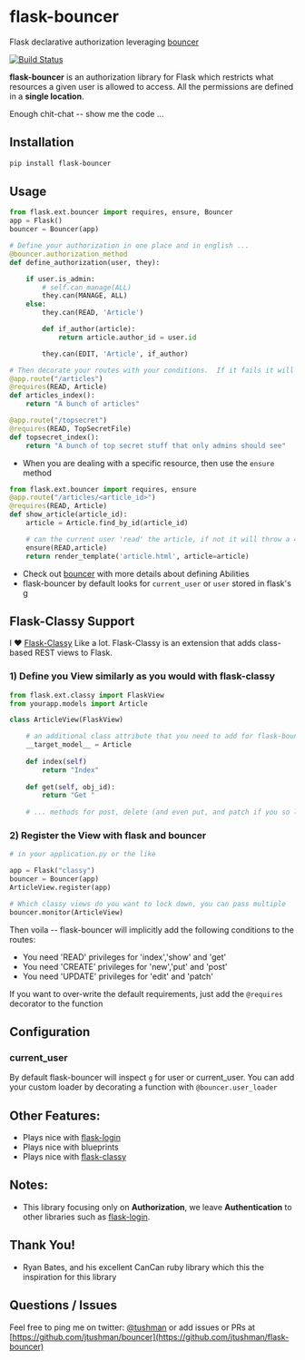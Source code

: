 flask-bouncer
=============

Flask declarative authorization leveraging [bouncer](https://github.com/jtushman/bouncer)

[![Build Status](https://travis-ci.org/jtushman/flask-bouncer.svg?branch=master)](https://travis-ci.org/jtushman/flask-bouncer)

**flask-bouncer** is an authorization library for Flask which restricts what resources a given user is allowed to access.  All the permissions are defined in a **single location**.

Enough chit-chat -- show me the code ...


## Installation

```bash
pip install flask-bouncer
```

## Usage

```python
from flask.ext.bouncer import requires, ensure, Bouncer
app = Flask()
bouncer = Bouncer(app)

# Define your authorization in one place and in english ...
@bouncer.authorization_method
def define_authorization(user, they):

    if user.is_admin:
        # self.can_manage(ALL)
        they.can(MANAGE, ALL)
    else:
        they.can(READ, 'Article')

        def if_author(article):
            return article.author_id = user.id

        they.can(EDIT, 'Article', if_author)

# Then decorate your routes with your conditions.  If it fails it will throw a 401
@app.route("/articles")
@requires(READ, Article)
def articles_index():
    return "A bunch of articles"

@app.route("/topsecret")
@requires(READ, TopSecretFile)
def topsecret_index():
    return "A bunch of top secret stuff that only admins should see"
```

* When you are dealing with a specific resource, then use the `ensure` method

```python
from flask.ext.bouncer import requires, ensure
@app.route("/articles/<article_id>")
@requires(READ, Article)
def show_article(article_id):
    article = Article.find_by_id(article_id)

    # can the current user 'read' the article, if not it will throw a 401
    ensure(READ,article)
    return render_template('article.html', article=article)
```


* Check out [bouncer](https://github.com/jtushman/bouncer) with more details about defining Abilities
* flask-bouncer by default looks for `current_user` or `user` stored in flask's [g](http://flask.pocoo.org/docs/api/#flask.g)

## Flask-Classy Support
I ❤ [Flask-Classy](https://pythonhosted.org/Flask-Classy/) Like a lot.  Flask-Classy is an extension that adds class-based REST views to Flask.

### 1) Define you View similarly as you would with flask-classy

```python
from flask.ext.classy import FlaskView
from yourapp.models import Article

class ArticleView(FlaskView)

	# an additional class attribute that you need to add for flask-bouncer
	__target_model__ = Article
	
	def index(self)
		return "Index"
		
	def get(self, obj_id):
		return "Get "
		
	# ... methods for post, delete (and even put, and patch if you so like		
```

### 2) Register the View with flask and bouncer


```python
# in your application.py or the like

app = Flask("classy")
bouncer = Bouncer(app)
ArticleView.register(app)

# Which classy views do you want to lock down, you can pass multiple
bouncer.monitor(ArticleView)

```

Then voila -- flask-bouncer will implicitly add the following conditions to the routes:

* You need 'READ' privileges for 'index','show' and 'get'
* You need 'CREATE' privileges for 'new','put' and 'post'
* You need 'UPDATE' privileges for 'edit' and 'patch'

If you want to over-write the default requirements, just add the `@requires` decorator to the function

## Configuration

### current_user
By default flask-bouncer will inspect `g` for user or current_user.  You can add your custom loader by decorating a
function with `@bouncer.user_loader`


## Other Features:

* Plays nice with [flask-login](http://flask-login.readthedocs.org/en/latest/)
* Plays nice with blueprints
* Plays nice with [flask-classy](https://pythonhosted.org/Flask-Classy/)

## Notes:

* This library focusing only on **Authorization**, we leave **Authentication** to other libraries such as [flask-login](http://flask-login.readthedocs.org/en/latest/).

## Thank You!

* Ryan Bates, and his excellent CanCan ruby library which this the inspiration for this library




## Questions / Issues
Feel free to ping me on twitter: [@tushman](http://twitter.com/tushman) or add issues or PRs at [https://github.com/jtushman/bouncer](https://github.com/jtushman/flask-bouncer)

